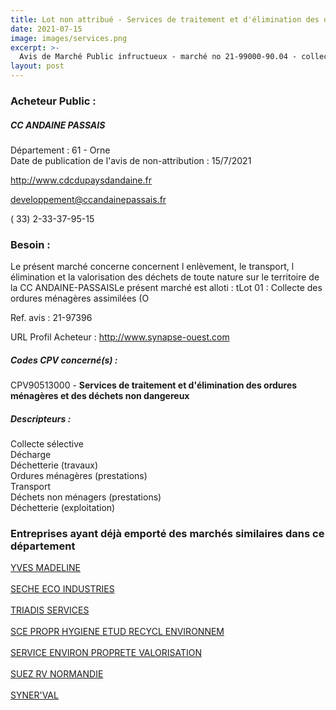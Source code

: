 ```yaml
---
title: Lot non attribué - Services de traitement et d'élimination des ordures ménagères et des déchets non dangereux
date: 2021-07-15
image: images/services.png
excerpt: >-
  Avis de Marché Public infructueux - marché no 21-99000-90.04 - collecte, transport et traitement des déchets ménagers et assimilés
layout: post
---
```


### Acheteur Public :
##### CC ANDAINE PASSAIS
Département : 61 - Orne<br/>
Date de publication de l'avis de non-attribution : 15/7/2021


http://www.cdcdupaysdandaine.fr

developpement@ccandainepassais.fr

( 33) 2-33-37-95-15
### Besoin :

Le présent marché concerne concernent l enlèvement, le transport, l élimination et la valorisation des déchets de toute nature sur le territoire de la CC ANDAINE-PASSAISLe présent marché est alloti : tLot 01 : Collecte des ordures ménagères assimilées (O

Ref. avis : 21-97396

URL Profil Acheteur : http://www.synapse-ouest.com

##### Codes CPV concerné(s) :
CPV90513000 - **Services de traitement et d'élimination des ordures ménagères et des déchets non dangereux** <br/>

##### Descripteurs :
Collecte sélective <br/>
Décharge <br/>
Déchetterie (travaux) <br/>
Ordures ménagères (prestations) <br/>
Transport <br/>
Déchets non ménagers (prestations) <br/>
Déchetterie (exploitation) <br/>

### Entreprises ayant déjà emporté des marchés similaires dans ce département
<a href="/entreprise-545/siren-311127195">YVES MADELINE</a><br/><br/>
<a href="/entreprise-548/siren-334055183">SECHE ECO INDUSTRIES</a><br/><br/>
<a href="/entreprise-552/siren-384545281">TRIADIS SERVICES</a><br/><br/>
<a href="/entreprise-554/siren-393568829">SCE PROPR HYGIENE ETUD RECYCL ENVIRONNEM</a><br/><br/>
<a href="/entreprise-563/siren-450550421">SERVICE ENVIRON PROPRETE VALORISATION</a><br/><br/>
<a href="/entreprise-575/siren-788261626">SUEZ RV NORMANDIE</a><br/><br/>
<a href="/entreprise-579/siren-821433125">SYNER'VAL</a><br/><br/>
